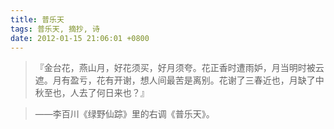 ```yaml
---
title: 普乐天
tags: 普乐天, 摘抄, 诗
date: 2012-01-15 21:06:01 +0800
---
```



> 『金台花，燕山月，好花须买，好月须夸。花正香时遭雨妒，月当明时被云遮。月有盈亏，花有开谢，想人间最苦是离别。花谢了三春近也，月缺了中秋至也，人去了何日来也？』

> ——李百川《绿野仙踪》里的右调《普乐天》。

